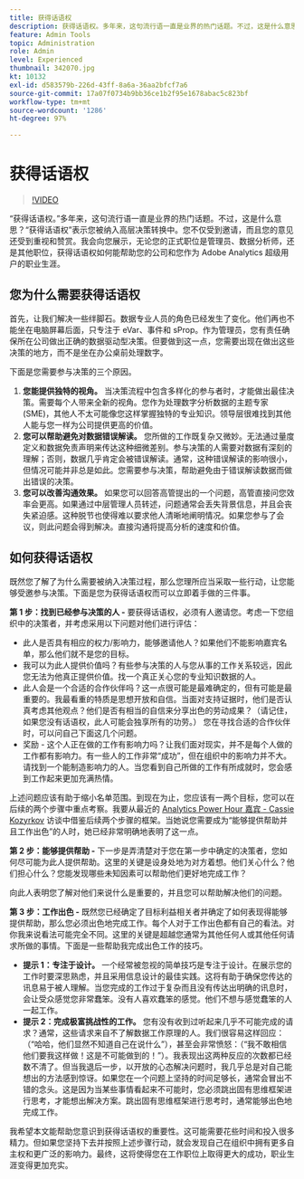```yaml
---
title: 获得话语权
description: 获得话语权。多年来，这句流行语一直是业界的热门话题。不过，这是什么意思？“获得话语权”表示您被纳入高层决策转换中。您不仅受到邀请，而且您的意见还受到重视和赞赏。我将向您展示获得话语权如何帮助您的公司发展以及您提升自己的 Adobe Analytics 管理员职业生涯。
feature: Admin Tools
topic: Administration
role: Admin
level: Experienced
thumbnail: 342070.jpg
kt: 10132
exl-id: d583579b-226d-43ff-8a6a-36aa2bfcf7a6
source-git-commit: 17a07f0734b9bb36ce1b2f95e1678abac5c823bf
workflow-type: tm+mt
source-wordcount: '1286'
ht-degree: 97%

---
```


# 获得话语权

>[!VIDEO](https://video.tv.adobe.com/v/342070/?quality=12&learn=on)

“获得话语权。”多年来，这句流行语一直是业界的热门话题。不过，这是什么意思？“获得话语权”表示您被纳入高层决策转换中。您不仅受到邀请，而且您的意见还受到重视和赞赏。我会向您展示，无论您的正式职位是管理员、数据分析师，还是其他职位，获得话语权如何能帮助您的公司和您作为 Adobe Analytics 超级用户的职业生涯。

## 您为什么需要获得话语权

首先，让我们解决一些绊脚石。数据专业人员的角色已经发生了变化。他们再也不能坐在电脑屏幕后面，只专注于 eVar、事件和 sProp。作为管理员，您有责任确保所在公司做出正确的数据驱动型决策。但要做到这一点，您需要出现在做出这些决策的地方，而不是坐在办公桌前处理数字。

下面是您需要参与决策的三个原因。

1. **您能提供独特的视角。** 当决策流程中包含多样化的参与者时，才能做出最佳决策。需要每个人带来全新的视角。您作为处理数字分析数据的主题专家 (SME)，其他人不太可能像您这样掌握独特的专业知识。领导层很难找到其他人能与您一样为公司提供更高的价值。
1. **您可以帮助避免对数据错误解读。** 您所做的工作既复杂又微妙。无法通过量度定义和数据免责声明来传达这种细微差别。参与决策的人需要对数据有深刻的理解；否则，数据几乎肯定会被错误解读。通常，这种错误解读的影响很小，但情况可能并非总是如此。您需要参与决策，帮助避免由于错误解读数据而做出错误的决策。
1. **您可以改善沟通效果。** 如果您可以回答高管提出的一个问题，高管直接问您效率会更高。如果通过中层管理人员转述，问题通常会丢失背景信息，并且会丧失紧迫感。这种脱节也使得难以要求他人清晰地阐明情况。如果您参与了会议，则此问题会得到解决。直接沟通将提高分析的速度和价值。

## 如何获得话语权

既然您了解了为什么需要被纳入决策过程，那么您理所应当采取一些行动，让您能够受邀参与决策。下面是您为获得话语权而可以立即着手做的三件事。

**第 1 步：找到已经参与决策的人 -** 要获得话语权，必须有人邀请您。考虑一下您组织中的决策者，并考虑采用以下问题对他们进行评估：

* 此人是否具有相应的权力/影响力，能够邀请他人？如果他们不能影响嘉宾名单，那么他们就不是您的目标。
* 我可以为此人提供价值吗？有些参与决策的人与您从事的工作关系较远，因此您无法为他真正提供价值。找一个真正关心您的专业知识数据的人。
* 此人会是一个合适的合作伙伴吗？这一点很可能是最难确定的，但有可能是最重要的。我最看重的特质是思想开放和自信。当面对支持证据时，他们是否认真考虑其他观点？他们是否有相当的自信来分享出色的劳动成果？（请记住，如果您没有话语权，此人可能会独享所有的功劳。） 您在寻找合适的合作伙伴时，可以问自己下面这几个问题。
* 奖励 - 这个人正在做的工作有影响力吗？让我们面对现实，并不是每个人做的工作都有影响力。有一些人的工作非常“成功”，但在组织中的影响力并不大。请找到一个能制造影响力的人。当您看到自己所做的工作有所成就时，您会感到工作起来更加充满热情。

上述问题应该有助于缩小名单范围。到现在为止，您应该有一两个目标，您可以在后续的两个步骤中重点考察。我要从最近的 [Analytics Power Hour 嘉宾 - Cassie Kozyrkov](https://analyticshour.io/2021/12/14/182-making-better-decisions-and-being-useful-with-cassie-kozyrkov/) 访谈中借鉴后续两个步骤的框架。当她说您需要成为“能够提供帮助并且工作出色”的人时，她已经非常明确地表明了这一点。

**第 2 步：能够提供帮助 -** 下一步是弄清楚对于您在第一步中确定的决策者，您如何尽可能为此人提供帮助。这里的关键是设身处地为对方着想。他们关心什么？他们担心什么？您能发现哪些未知因素可以帮助他们更好地完成工作？

向此人表明您了解对他们来说什么是重要的，并且您可以帮助解决他们的问题。

**第 3 步：工作出色 -** 既然您已经确定了目标利益相关者并确定了如何表现得能够提供帮助，那么您必须出色地完成工作。每个人对于工作出色都有自己的看法。对你我来说看法可能完全不同。这里的关键是超越您通常为其他任何人或其他任何请求所做的事情。下面是一些帮助我完成出色工作的技巧。

* **提示 1：专注于设计。** 一个经常被忽视的简单技巧是专注于设计。在展示您的工作时要深思熟虑，并且采用信息设计的最佳实践。这将有助于确保您传达的讯息易于被人理解。当您完成的工作过于复杂而且没有传达出明确的讯息时，会让受众感觉您非常蠢笨。没有人喜欢蠢笨的感觉。他们不想与感觉蠢笨的人一起工作。
* **提示 2：完成极富挑战性的工作。** 您有没有收到过听起来几乎不可能完成的请求？通常，这些请求来自不了解数据工作原理的人。我们很容易这样回应：（“哈哈，他们显然不知道自己在说什么”），甚至会非常愤怒：（“我不敢相信他们要我这样做！这是不可能做到的！”）。我表现出这两种反应的次数都已经数不清了。但当我退后一步，以开放的心态解决问题时，我几乎总是对自己能想出的方法感到惊讶。如果您在一个问题上坚持的时间足够长，通常会冒出不错的念头。这是因为当某些事情看起来不可能时，您必须跳出固有思维框架进行思考，才能想出解决方案。跳出固有思维框架进行思考时，通常能够出色地完成工作。

我希望本文能帮助您意识到获得话语权的重要性。这可能需要花些时间和投入很多精力。但如果您坚持下去并按照上述步骤行动，就会发现自己在组织中拥有更多自主权和更广泛的影响力。最终，这将使得您在工作职位上取得更大的成功，职业生涯变得更加充实。
